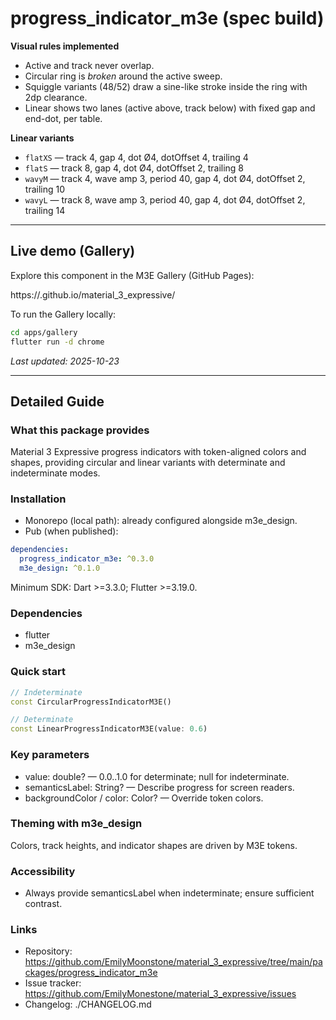 
# progress_indicator_m3e (spec build)

**Visual rules implemented**
- Active and track never overlap.
- Circular ring is *broken* around the active sweep.
- Squiggle variants (48/52) draw a sine-like stroke inside the ring with 2dp clearance.
- Linear shows two lanes (active above, track below) with fixed gap and end-dot, per table.

**Linear variants**
- `flatXS` — track 4, gap 4, dot Ø4, dotOffset 4, trailing 4
- `flatS`  — track 8, gap 4, dot Ø4, dotOffset 2, trailing 8
- `wavyM`  — track 4, wave amp 3, period 40, gap 4, dot Ø4, dotOffset 2, trailing 10
- `wavyL`  — track 8, wave amp 3, period 40, gap 4, dot Ø4, dotOffset 2, trailing 14


---

## Live demo (Gallery)

Explore this component in the M3E Gallery (GitHub Pages):

https://<your-github-username>.github.io/material_3_expressive/

To run the Gallery locally:

```sh
cd apps/gallery
flutter run -d chrome
```

_Last updated: 2025-10-23_


---

## Detailed Guide

### What this package provides
Material 3 Expressive progress indicators with token-aligned colors and shapes, providing circular and linear variants with determinate and indeterminate modes.

### Installation
- Monorepo (local path): already configured alongside m3e_design.
- Pub (when published):
```yaml
dependencies:
  progress_indicator_m3e: ^0.3.0
  m3e_design: ^0.1.0
```

Minimum SDK: Dart >=3.3.0; Flutter >=3.19.0.

### Dependencies
- flutter
- m3e_design

### Quick start
```dart
// Indeterminate
const CircularProgressIndicatorM3E()

// Determinate
const LinearProgressIndicatorM3E(value: 0.6)
```

### Key parameters
- value: double? — 0.0..1.0 for determinate; null for indeterminate.
- semanticsLabel: String? — Describe progress for screen readers.
- backgroundColor / color: Color? — Override token colors.

### Theming with m3e_design
Colors, track heights, and indicator shapes are driven by M3E tokens.

### Accessibility
- Always provide semanticsLabel when indeterminate; ensure sufficient contrast.

### Links
- Repository: https://github.com/EmilyMoonstone/material_3_expressive/tree/main/packages/progress_indicator_m3e
- Issue tracker: https://github.com/EmilyMonestone/material_3_expressive/issues
- Changelog: ./CHANGELOG.md
